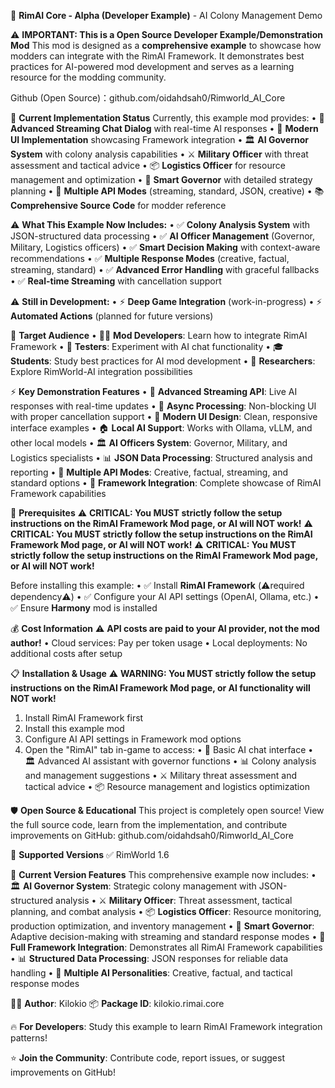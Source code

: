 🧠 **RimAI Core - Alpha (Developer Example)** - AI Colony Management Demo

⚠️ **IMPORTANT: This is a Open Source Developer Example/Demonstration Mod**
This mod is designed as a **comprehensive example** to showcase how modders can integrate with the RimAI Framework. It demonstrates best practices for AI-powered mod development and serves as a learning resource for the modding community. 

Github (Open Source)：github.com/oidahdsah0/Rimworld_AI_Core

🔧 **Current Implementation Status**
Currently, this example mod provides:
• 💬 **Advanced Streaming Chat Dialog** with real-time AI responses
• 🎯 **Modern UI Implementation** showcasing Framework integration
• 🏛️ **AI Governor System** with colony analysis capabilities
• ⚔️ **Military Officer** with threat assessment and tactical advice
• 📦 **Logistics Officer** for resource management and optimization
• 🧠 **Smart Governor** with detailed strategy planning
• 🔄 **Multiple API Modes** (streaming, standard, JSON, creative)
• 📚 **Comprehensive Source Code** for modder reference

⚠️ **What This Example Now Includes:**
• ✅ **Colony Analysis System** with JSON-structured data processing
• ✅ **AI Officer Management** (Governor, Military, Logistics officers)
• ✅ **Smart Decision Making** with context-aware recommendations
• ✅ **Multiple Response Modes** (creative, factual, streaming, standard)
• ✅ **Advanced Error Handling** with graceful fallbacks
• ✅ **Real-time Streaming** with cancellation support

⚠️ **Still in Development:**
• ⚡ **Deep Game Integration** (work-in-progress)
• ⚡ **Automated Actions** (planned for future versions)

🎯 **Target Audience**
• 👨‍💻 **Mod Developers**: Learn how to integrate RimAI Framework
• 🧪 **Testers**: Experiment with AI chat functionality
• 🎓 **Students**: Study best practices for AI mod development
• 🔬 **Researchers**: Explore RimWorld-AI integration possibilities

⚡ **Key Demonstration Features**
• 🌊 **Advanced Streaming API**: Live AI responses with real-time updates
• 🔄 **Async Processing**: Non-blocking UI with proper cancellation support
• 🎨 **Modern UI Design**: Clean, responsive interface examples
• 🏠 **Local AI Support**: Works with Ollama, vLLM, and other local models
• 🏛️ **AI Officers System**: Governor, Military, and Logistics specialists
• 📊 **JSON Data Processing**: Structured analysis and reporting
• 🎯 **Multiple API Modes**: Creative, factual, streaming, and standard options
• 🔧 **Framework Integration**: Complete showcase of RimAI Framework capabilities

🔑 **Prerequisites**
⚠️ **CRITICAL: You MUST strictly follow the setup instructions on the RimAI Framework Mod page, or AI will NOT work!**
⚠️ **CRITICAL: You MUST strictly follow the setup instructions on the RimAI Framework Mod page, or AI will NOT work!**
⚠️ **CRITICAL: You MUST strictly follow the setup instructions on the RimAI Framework Mod page, or AI will NOT work!**

Before installing this example:
• ✅ Install **RimAI Framework** (⚠️required dependency⚠️)
• ✅ Configure your AI API settings (OpenAI, Ollama, etc.)
• ✅ Ensure **Harmony** mod is installed

💰 **Cost Information**
⚠️ **API costs are paid to your AI provider, not the mod author!**
• Cloud services: Pay per token usage
• Local deployments: No additional costs after setup

📋 **Installation & Usage**
⚠️ **WARNING: You MUST strictly follow the setup instructions on the RimAI Framework Mod page, or AI functionality will NOT work!**

1. Install RimAI Framework first
2. Install this example mod
3. Configure AI API settings in Framework mod options
4. Open the "RimAI" tab in-game to access:
   • 💬 Basic AI chat interface
   • 🏛️ Advanced AI assistant with governor functions
   • 📊 Colony analysis and management suggestions
   • ⚔️ Military threat assessment and tactical advice
   • 📦 Resource management and logistics optimization

🛡️ **Open Source & Educational**
This project is completely open source! View the full source code, learn from the implementation, and contribute improvements on GitHub: github.com/oidahdsah0/Rimworld_AI_Core

🎯 **Supported Versions**
✅ RimWorld 1.6

🔮 **Current Version Features**
This comprehensive example now includes:
• 🏛️ **AI Governor System**: Strategic colony management with JSON-structured analysis
• ⚔️ **Military Officer**: Threat assessment, tactical planning, and combat analysis
• 📦 **Logistics Officer**: Resource monitoring, production optimization, and inventory management
• 🧠 **Smart Governor**: Adaptive decision-making with streaming and standard response modes
• 🔧 **Full Framework Integration**: Demonstrates all RimAI Framework capabilities
• 📊 **Structured Data Processing**: JSON responses for reliable data handling
• 🎯 **Multiple AI Personalities**: Creative, factual, and tactical response modes

👨‍💻 **Author**: Kilokio
📦 **Package ID**: kilokio.rimai.core

🔥 **For Developers**: Study this example to learn RimAI Framework integration patterns!

⭐ **Join the Community**: Contribute code, report issues, or suggest improvements on GitHub!
